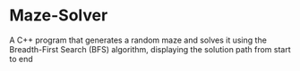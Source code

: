 # Maze-Solver
A C++ program that generates a random maze and solves it using the Breadth-First Search (BFS) algorithm, displaying the solution path from start to end
